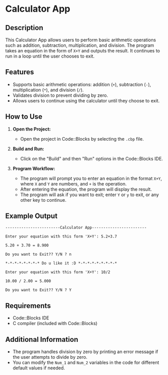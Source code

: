 # Calculator App

## Description
This Calculator App allows users to perform basic arithmetic operations such as addition, subtraction, multiplication, and division. The program takes an equation in the form of `X+Y` and outputs the result. It continues to run in a loop until the user chooses to exit.

## Features
- Supports basic arithmetic operations: addition (`+`), subtraction (`-`), multiplication (`*`), and division (`/`).
- Validates division to prevent dividing by zero.
- Allows users to continue using the calculator until they choose to exit.

## How to Use

1. **Open the Project:**
   - Open the project in Code::Blocks by selecting the `.cbp` file.

2. **Build and Run:**
   - Click on the "Build" and then "Run" options in the Code::Blocks IDE.

3. **Program Workflow:**
   - The program will prompt you to enter an equation in the format `X+Y`, where `X` and `Y` are numbers, and `+` is the operation.
   - After entering the equation, the program will display the result.
   - The program will ask if you want to exit; enter `Y` or `y` to exit, or any other key to continue.

## Example Output

```
------------------------Calculator App------------------------

Enter your equation with this form 'X+Y': 5.2+3.7

5.20 + 3.70 = 8.900

Do you want to Exit?? Y/N ? n

*-*-*-*-*-*-*-* Do u like it :D *-*-*-*-*-*-*-*-*

Enter your equation with this form 'X+Y': 10/2

10.00 / 2.00 = 5.000

Do you want to Exit?? Y/N ? Y
```

## Requirements
- Code::Blocks IDE
- C compiler (included with Code::Blocks)

## Additional Information
- The program handles division by zero by printing an error message if the user attempts to divide by zero.
- You can modify the `Num_1` and `Num_2` variables in the code for different default values if needed.

